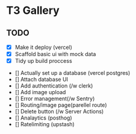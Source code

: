 # T3 Gallery

## TODO

- [x] Make it deploy (vercel)
- [x] Scaffold basic ui with mock data
- [x] Tidy up build proccess
- [] Actually set up a database (vercel postgres)
- [] Attach database UI
- [] Add authentication (/w clerk)
- [] Add image upload
- [] Error management(/w Sentry)
- [] Routing/image page(parellel route)
- [] Delete button (/w Server Actions)
- [] Analaytics (posthog)
- [] Ratelimiting (upstash)
